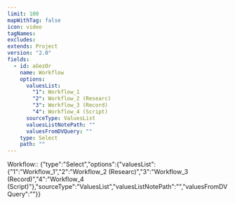 ```yaml
---
limit: 100
mapWithTag: false
icon: video
tagNames: 
excludes: 
extends: Project
version: "2.0"
fields:
  - id: aGezOr
    name: Workflow
    options:
      valuesList:
        "1": Workflow_1
        "2": Workflow_2 (Researc)
        "3": Workflow_3 (Record)
        "4": Workflow_4 (Script)
      sourceType: ValuesList
      valuesListNotePath: ""
      valuesFromDVQuery: ""
    type: Select
    path: ""
---
```


Workflow:: {"type":"Select","options":{"valuesList":{"1":"Workflow_1","2":"Workflow_2 (Researc)","3":"Workflow_3 (Record)","4":"Workflow_4 (Script)"},"sourceType":"ValuesList","valuesListNotePath":"","valuesFromDVQuery":""}}